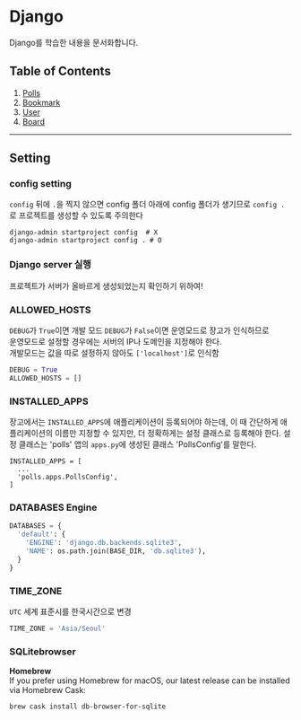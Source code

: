 # Django


Django를 학습한 내용을 문서화합니다. 


## Table of Contents

  1. [Polls](./Polls.md)
  1. [Bookmark](./Bookmark.md)
  1. [User](./User.md)
  1. [Board](./Board.md)
  
  
---


## Setting

### config setting

`config` 뒤에 `.`을 찍지 않으면 config 폴더 아래에 config 폴더가 생기므로  `config .`로 프로젝트를 생성할 수 있도록 주의한다

```
django-admin startproject config  # X
django-admin startproject config . # O
```

### Django server 실행

프로젝트가 서버가 올바르게 생성되었는지 확인하기 위하여!


### ALLOWED_HOSTS
`DEBUG`가 `True`이면 개발 모드 `DEBUG`가 `False`이면 운영모드로 장고가 인식하므로  
운영모드로 설정할 경우에는 서버의 IP나 도메인을 지정해야 한다.  
개발모드는 값을 따로 설정하지 않아도 `['localhost']`로 인식함

```python
DEBUG = True
ALLOWED_HOSTS = []
```

### INSTALLED_APPS
장고에서는 `INSTALLED_APPS`에 애플리케이션이 등록되어야 하는데, 이 때 간단하게 애플리케이션의 이름만 지정할 수 있지만, 더 정확하게는 설정 클래스로 등록해야 한다. 설정 클래스는 'polls' 앱의 `apps.py`에 생성된 클래스 'PollsConfig'를 말한다.

```python3
INSTALLED_APPS = [
  ...
  'polls.apps.PollsConfig',
]
```

### DATABASES Engine

```python
DATABASES = {
  'default': {
    'ENGINE': 'django.db.backends.sqlite3',
    'NAME': os.path.join(BASE_DIR, 'db.sqlite3'),
  }
}
```


### TIME_ZONE
`UTC` 세계 표준시를 한국시간으로 변경

```python
TIME_ZONE = 'Asia/Seoul'
```


### SQLitebrowser
**Homebrew**  
If you prefer using Homebrew for macOS, our latest release can be installed via Homebrew Cask:

```
brew cask install db-browser-for-sqlite
```
